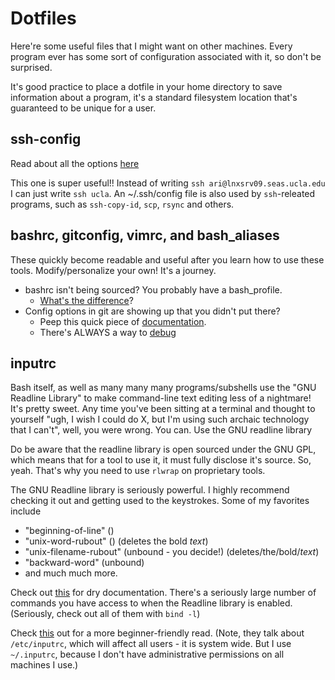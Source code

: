 # Dotfiles

Here're some useful files that I might want on other machines. Every
program ever has some sort of configuration associated with it, so don't
be surprised.

It's good practice to place a dotfile in your home directory to save
information about a program, it's a standard filesystem location that's
guaranteed to be unique for a user.

## ssh-config
Read about all the options [here](https://www.ssh.com/ssh/config/)

This one is super useful!! Instead of writing
`ssh ari@lnxsrv09.seas.ucla.edu` I can just write `ssh ucla`.
An ~/.ssh/config file is also used by `ssh`-releated programs, such as
`ssh-copy-id`, `scp`, `rsync` and others.

## bashrc, gitconfig, vimrc, and bash_aliases
These quickly become readable and useful after you learn how to use
these tools. Modify/personalize your own! It's a journey.

 * bashrc isn't being sourced? You probably have a bash_profile.
    * [What's the difference](https://serverfault.com/questions/261802/what-are-the-functional-differences-between-profile-bash-profile-and-bashrc)?
 * Config options in git are showing up that you didn't put there?
    * Peep this quick piece of [documentation](https://git-scm.com/docs/git-config#git-config---global).
    * There's ALWAYS a way to [debug](https://git-scm.com/docs/git-config#git-config---show-origin)

## inputrc
Bash itself, as well as many many many programs/subshells use the "GNU
Readline Library" to make command-line text editing less of a nightmare!
It's pretty sweet. Any time you've been sitting at a terminal and
thought to yourself "ugh, I wish I could do X, but I'm using such
archaic technology that I can't", well, you were wrong. You can. Use the
GNU readline library

Do be aware that the readline library is open sourced under the GNU GPL,
which means that for a tool to use it, it must fully disclose it's
source. So, yeah. That's why you need to use `rlwrap` on proprietary
tools.

The GNU Readline library is seriously powerful. I highly recommend
checking it out and getting used to the keystrokes. Some of my favorites
include
 * "beginning-of-line" (<C-a>)
 * "unix-word-rubout" (<C-w>) (deletes the bold *text*)
 * "unix-filename-rubout" (unbound - you decide!) (deletes/the/bold/*text*)
 * "backward-word" (unbound)
 * and much much more.

Check out [this](https://www.gnu.org/software/bash/manual/html_node/Readline-Init-File.html) for dry documentation. There's a seriously large number of
commands you have access to when the Readline library is enabled.
(Seriously, check out all of them with `bind -l`)

Check [this](https://www.computerhope.com/unix/bash/bind.htm) out for a
more beginner-friendly read. (Note, they talk about `/etc/inputrc`,
which will affect all users - it is system wide. But I use `~/.inputrc`,
because I don't have administrative permissions on all machines I use.)

